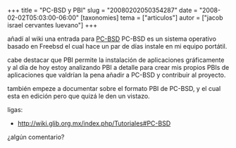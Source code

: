 +++
title = "PC-BSD y PBI"
slug = "20080202050354287"
date = "2008-02-02T05:03:00-06:00"
[taxonomies]
tema = ["articulos"]
autor = ["jacob israel cervantes luevano"]
+++

añadí al wiki una entrada para [PC-BSD](http://www.pcbsd.org/)
PC-BSD es un sistema operativo basado en Freebsd el cual hace un par de
días instale en mi equipo portátil.

cabe destacar que PBI permite la instalación de aplicaciones
gráficamente y al día de hoy estoy analizando PBI a detalle para crear
mis propios PBIs de aplicaciones que valdrían la pena añadir a PC-BSD y
contribuir al proyecto.

también empeze a documentar sobre el formato PBI de PC-BSD, y el cual
esta en edición pero que quizá le den un vistazo.

ligas:

-   <http://wiki.glib.org.mx/index.php/Tutoriales#PC-BSD>



¿algún comentario?
